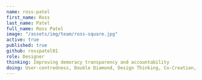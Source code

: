 ```yaml
---
name: ross-patel
first_name: Ross
last_name: Patel
full_name: Ross Patel
image: "/assets/img/team/ross-square.jpg"
active: true
published: true
github: rosspatel01
role: Designer
thinking: Improving demoracy transparency and accountability
doing: User-centredness, Double Diamond, Design Thinking, Co-Creation, Game & Play Theory, Visual Communication.
---
```

